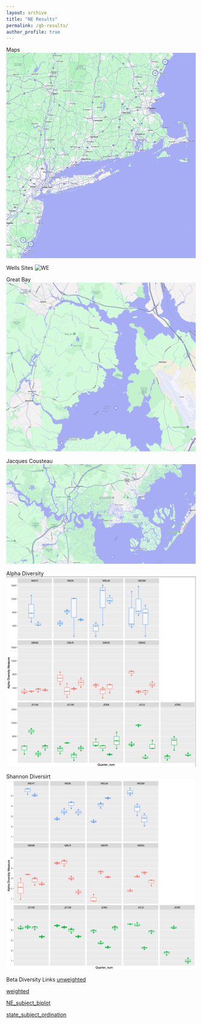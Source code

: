 ```yaml
---
layout: archive
title: "NE Results"
permalink: /gb-results/
author_profile: true
---
```

Maps 
![NE](https://github.com/jthmiller/jthmiller.github.io/blob/master/images/NE.png?raw=true)

Wells Sites
![WE](https://github.com/jthmiller/jthmiller.github.io/blob/master/images/WE.png?raw=true)

Great Bay
![GB](https://github.com/jthmiller/jthmiller.github.io/blob/master/images/GB.png?raw=true)

Jacques Cousteau 
![JC](https://github.com/jthmiller/jthmiller.github.io/blob/master/images/JC.png?raw=true)


Alpha Diversity
![Diversity](https://github.com/jthmiller/jthmiller.github.io/blob/master/images/gb-observed.png?raw=true)

Shannon Diversirt
![Shannon](https://github.com/jthmiller/jthmiller.github.io/blob/master/images/gb-shannon.png?raw=true)

Beta Diversity Links
[unweighted](https://view.qiime2.org/visualization/?src=https://jthmiller.github.io/files/results/nerrs/regional/NE_with-repl/unweighted_unifrac_emperor.qzv)  

[weighted](https://view.qiime2.org/visualization/?src=https://jthmiller.github.io/files/results/nerrs/regional/NE_with-repl/weighted_unifrac_emperor.qzv)

[NE_subject_biplot](https://view.qiime2.org/visualization/?src=https://jthmiller.github.io/files/results/nerrs/regional/NE_with-repl/NE_gemelli-ctf/NE_subject_biplot.qzv)

[state_subject_ordination](https://view.qiime2.org/visualization/?src=https://jthmiller.github.io/files/results/nerrs/regional/NE_with-repl/NE_gemelli-ctf/state_subject_ordination.qzv)



